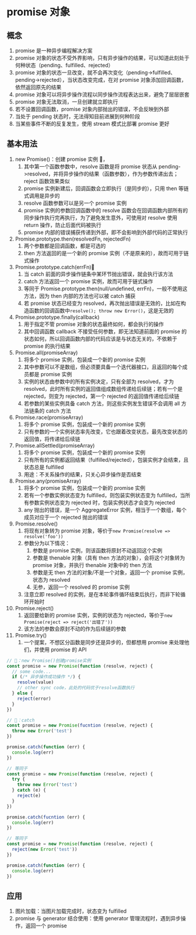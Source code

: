# promise 对象

## 概念

1. promise 是一种异步编程解决方案
2. promise 对象的状态不受外界影响，只有异步操作的结果，可以知道此刻处于何种状态（pending、fulfilled、rejected）
3. promise 对象的状态一旦改变，就不会再次变化（pending->fulfilled、pending->rejected），当状态改变完成，在对 promise 对象添加回调函数，依然返回原先的结果
4. promise 对象可以将异步操作流程以同步操作流程表达出来，避免了层层嵌套
5. promise 对象无法取消，一旦创建就立即执行
6. 若不设置回调函数，promise 对象内部抛出的错误，不会反映到外部
7. 当处于 pending 状态时，无法得知目前进展到何种阶段
8. 当某些事件不断的反复发生，使用 stream 模式比部署 promise 更好

## 基本用法

1. new Promise()：创建 promise 实例 🌰，
   1. 其中第一个函数参数中，resolve 函数是将 promise 状态从 pending->resolved，并将异步操作的结果（函数参数），作为参数传递出去；reject 函数效果类似
   2. promise 实例新建后，回调函数会立即执行（是同步的），只用 then 等链式调用是异步的
   3. resolve 函数参数可以是另一个 promise 实例
   4. promise 实例的参数回调函数中的 resolve 函数会在回调函数内部所有的同步操作执行完再执行，为了避免发生意外，可使用对 resolve 使用 return 操作，防止后面代码被执行
   5. promise 内部的错误捕获传递到外部，即不会影响到外部代码的正常执行
2. Promise.prototype.then(resolvedFn, rejectedFn)
   1. 两个参数都是回调函数，都是可选的
   2. then 方法返回的是一个新的 promise 实例（不是原来的），故而可用于链式操作
3. Promise.prototype.catch(errFn)🍏
   1. 当 catch 前面的异步操作链条中某环节抛出错误，就会执行该方法
   2. catch 方法返回一个 promise 实例，故而可用于链式操作
   3. 等同于 Promise.prototype.then(null/undefined, errFn)，一般不使用这方法，因为 then 内部的方法也可以被 catch 捕获
   4. 若 promise 状态已经变为 resolved，再次抛出错误是无效的，比如在构造函数的回调函数中`resolve(); throw new Error()`，这是无效的
4. Promise.prototype.finally(callback)
   1. 用于指定不管 promise 对象的状态最终如何，都会执行的操作
   2. 其中回调函数 callback 不接受任何参数，即无法知道前面的 promise 的状态如何，所以回调函数内部的代码应该是与状态无关的，不依赖于 promise 的执行结果
5. Promise.all(promiseArray)
   1. 将多个 promise 实例，包装成一个新的 promise 实例
   2. 其中参数可以不是数组，但必须要具备一个迭代器接口，且返回的每个成员都是 promise 实例
   3. 实例的状态由参数中的所有实例决定，只有全部为 resolved，才为 resolved，此时所有实例的返回值组成数组传递给后续链；若有一个是 rejected，则变为 rejected，第一个 rejected 的返回值传递给后续链
   4. 若参数的某些实例具备 catch 方法，则这些实例发生错误不会调用 all 方法链条的 catch 方法
6. Promise.race(promiseArray)
   1. 将多个 promise 实例，包装成一个新的 promise 实例
   2. 只有参数的一个实例状态率先改变，它也跟着改变状态，最先改变状态的返回值，将传递给后续链
7. Promise.allSettled(promiseArray)
   1. 将多个 promise 实例，包装成一个新的 promise 实例
   2. 只有所有的实例都返回结果（fulfilled/rejected），包装实例才会结束，且状态总是 fulfilled
   3. 用途：不关系操作的结果，只关心异步操作是否结束
8. Promise.any(promiseArray)
   1. 将多个 promise 实例，包装成一个新的 promise 实例
   2. 若有一个参数实例状态变为 fulfilled，则包装实例状态变为 fulfilled，当所有参数实例状态变为 rejected 时，包装实例状态才会变为 rejected
   3. any 抛出的错误，是一个 AggregateError 实例，相当于一个数组，每个成员对应于一个 rejected 抛出的错误
9. Promise.resolve()
   1. 将现有对象转为 promise 对象，等价于`new Promise(resolve => resolve('foo'))`
   2. 参数分为以下情况：
      1. 参数是 promise 实例，则该函数将原封不动返回这个实例
      2. 参数是 thenable 对象（具有 then 方法的对象），会将这个对象转为 promise 对象，并执行 thenable 对象中的 then 方法
      3. 参数是无 then 方法的对象/不是一个对象，返回一个 promise 实例，状态为 resolved
      4. 无参，返回一个 resolved 的 promise 实例
   3. 注意立即 resolved 的实例，是在本轮事件循环结束后执行，而非下轮循环开始时
10. Promise.reject()
    1. 返回要给新的 promise 实例，实例的状态为 rejected，等价于`new Promise(reject => reject('出错了'))`
    2. 该方法的参数会原封不动的作为后续链的参数
11. Promise.try()
    1. 一个提案，不想区分函数是同步还是异步的，但都想用 promise 来处理他们，并使用 promise 的 API

```js
// 🌰：new Promise()创建promise实例
const promise = new Promise(function (resolve, reject) {
  // some code...
  if (/* 异步操作成功操作 */) {
    resolve(value)
    // other sync code，此处的代码优于resolve函数执行
  } else {
    reject(error)
  }
})

// 🍏：catch
const promise = new Promise(fucntion (resolve, reject) {
  throw new Error('test')
})

promise.catch(function (err) {
  console.log(err)
})

// 等同于
const promise = new Promise(function (resolve, reject) {
  try {
    throw new Error('test')
  } catch (e) {
    reject(e)
  }
})

promise.catch(fucntion (err) {
  console.log(err)
})

// 等同于
const promise = new Promise(function (resolve, reject) {
  reject(new Error('test'))
})

promise.catch(function (err) {
  console.log(err)
})
```

## 应用

1. 图片加载：当图片加载完成时，状态变为 fulfilled
2. promise 与 generator 结合使用：使用 generator 管理流程时，遇到异步操作，返回一个 promise

